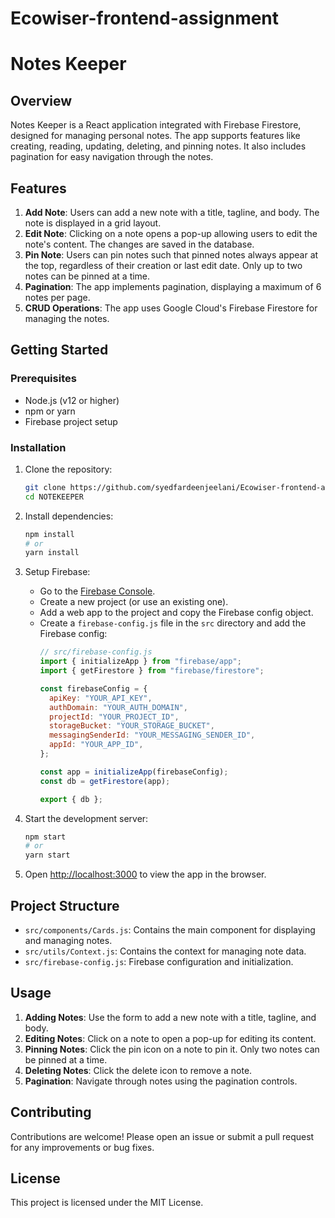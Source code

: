 # Ecowiser-frontend-assignment
# Notes Keeper

## Overview

Notes Keeper is a React application integrated with Firebase Firestore, designed for managing personal notes. The app supports features like creating, reading, updating, deleting, and pinning notes. It also includes pagination for easy navigation through the notes.

## Features

1. **Add Note**: Users can add a new note with a title, tagline, and body. The note is displayed in a grid layout.
2. **Edit Note**: Clicking on a note opens a pop-up allowing users to edit the note's content. The changes are saved in the database.
3. **Pin Note**: Users can pin notes such that pinned notes always appear at the top, regardless of their creation or last edit date. Only up to two notes can be pinned at a time.
4. **Pagination**: The app implements pagination, displaying a maximum of 6 notes per page.
5. **CRUD Operations**: The app uses Google Cloud's Firebase Firestore for managing the notes.

## Getting Started

### Prerequisites

- Node.js (v12 or higher)
- npm or yarn
- Firebase project setup

### Installation

1. Clone the repository:
    ```sh
    git clone https://github.com/syedfardeenjeelani/Ecowiser-frontend-assignment.git
    cd NOTEKEEPER
    ```

2. Install dependencies:
    ```sh
    npm install
    # or
    yarn install
    ```

3. Setup Firebase:
    - Go to the [Firebase Console](https://console.firebase.google.com/).
    - Create a new project (or use an existing one).
    - Add a web app to the project and copy the Firebase config object.
    - Create a `firebase-config.js` file in the `src` directory and add the Firebase config:
      ```javascript
      // src/firebase-config.js
      import { initializeApp } from "firebase/app";
      import { getFirestore } from "firebase/firestore";

      const firebaseConfig = {
        apiKey: "YOUR_API_KEY",
        authDomain: "YOUR_AUTH_DOMAIN",
        projectId: "YOUR_PROJECT_ID",
        storageBucket: "YOUR_STORAGE_BUCKET",
        messagingSenderId: "YOUR_MESSAGING_SENDER_ID",
        appId: "YOUR_APP_ID",
      };

      const app = initializeApp(firebaseConfig);
      const db = getFirestore(app);

      export { db };
      ```

4. Start the development server:
    ```sh
    npm start
    # or
    yarn start
    ```

5. Open [http://localhost:3000](http://localhost:3000) to view the app in the browser.

## Project Structure

- `src/components/Cards.js`: Contains the main component for displaying and managing notes.
- `src/utils/Context.js`: Contains the context for managing note data.
- `src/firebase-config.js`: Firebase configuration and initialization.

## Usage

1. **Adding Notes**: Use the form to add a new note with a title, tagline, and body.
2. **Editing Notes**: Click on a note to open a pop-up for editing its content.
3. **Pinning Notes**: Click the pin icon on a note to pin it. Only two notes can be pinned at a time.
4. **Deleting Notes**: Click the delete icon to remove a note.
5. **Pagination**: Navigate through notes using the pagination controls.


## Contributing

Contributions are welcome! Please open an issue or submit a pull request for any improvements or bug fixes.

## License

This project is licensed under the MIT License.

